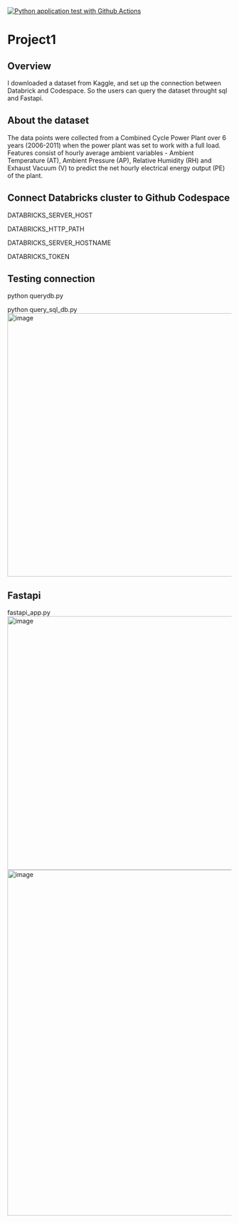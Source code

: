 [![Python application test with Github Actions](https://github.com/nogibjj/RuixinLou_Project1/actions/workflows/main.yml/badge.svg)](https://github.com/nogibjj/RuixinLou_Project1/actions/workflows/main.yml)
# Project1
## Overview
I downloaded a dataset from Kaggle, and set up the connection between Databrick and Codespace. So the users can query the dataset throught sql and Fastapi.

## About the dataset
The data points were collected from a Combined Cycle Power Plant over 6 years (2006-2011) when the power plant was set to work with a full load. Features consist of hourly average ambient variables - Ambient Temperature (AT), Ambient Pressure (AP), Relative Humidity (RH) and Exhaust Vacuum (V) to predict the net hourly electrical energy output (PE) of the plant.

## Connect Databricks cluster to Github Codespace
DATABRICKS_SERVER_HOST

DATABRICKS_HTTP_PATH

DATABRICKS_SERVER_HOSTNAME

DATABRICKS_TOKEN

## Testing connection
python querydb.py

python query_sql_db.py
<img width="592" alt="image" src="https://user-images.githubusercontent.com/70648104/190932472-fa68e3d6-c58b-4193-9e67-7a012120e879.png">

## Fastapi
fastapi_app.py
<img width="570" alt="image" src="https://user-images.githubusercontent.com/70648104/190932438-bf06c9ee-d4b3-4726-8412-8956cc46158b.png">
<img width="777" alt="image" src="https://user-images.githubusercontent.com/70648104/190932447-5d5865db-ebf4-42a1-b428-10ac6b34c6f1.png">


